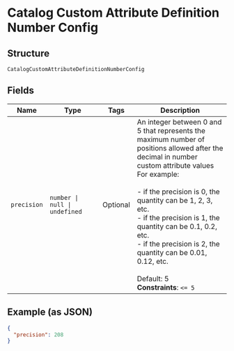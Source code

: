 
# Catalog Custom Attribute Definition Number Config

## Structure

`CatalogCustomAttributeDefinitionNumberConfig`

## Fields

| Name | Type | Tags | Description |
|  --- | --- | --- | --- |
| `precision` | `number \| null \| undefined` | Optional | An integer between 0 and 5 that represents the maximum number of<br/>positions allowed after the decimal in number custom attribute values<br/>For example:<br/><br/>- if the precision is 0, the quantity can be 1, 2, 3, etc.<br/>- if the precision is 1, the quantity can be 0.1, 0.2, etc.<br/>- if the precision is 2, the quantity can be 0.01, 0.12, etc.<br/><br/>Default: 5<br/>**Constraints**: `<= 5` |

## Example (as JSON)

```json
{
  "precision": 208
}
```

